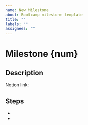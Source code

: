 ```yaml
---
name: New Milestone
about: Bootcamp milestone template
title: ""
labels: ""
assignees: ""
---
```


# Milestone {num}

## Description

Notion link:

## Steps

-
-
